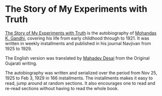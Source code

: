 # The Story of My Experiments with Truth

[The Story of My Experiments with Truth](https://en.wikipedia.org/wiki/The_Story_of_My_Experiments_with_Truth) is the autobiography of [Mohandas K. Gandhi](https://en.wikipedia.org/wiki/Mahatma_Gandhi), covering his life from early childhood through to 1921. It was written in weekly installments and published in his journal Navjivan from 1925 to 1929.

The English version was translated by [Mahadev Desai](https://en.wikipedia.org/wiki/Mahadev_Desai) from the Original Gujarati writing.

The autobiography was written and serialized over the period from Nov 25, 1925 to Feb 3, 1929 in 166 installments. The installments makes it easy to read, jump around at random sections. It also encourages one to read and re-read sections without having to read the whole book.
